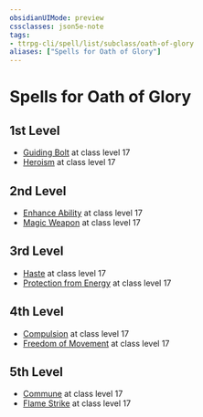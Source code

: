 ```yaml
---
obsidianUIMode: preview
cssclasses: json5e-note
tags:
- ttrpg-cli/spell/list/subclass/oath-of-glory
aliases: ["Spells for Oath of Glory"]
---
```

# Spells for Oath of Glory

## 1st Level

- [Guiding Bolt](3-Mechanics/CLI/spells/guiding-bolt.md "PHB") at class level 17
- [Heroism](3-Mechanics/CLI/spells/heroism.md "PHB") at class level 17

## 2nd Level

- [Enhance Ability](3-Mechanics/CLI/spells/enhance-ability.md "PHB") at class level 17
- [Magic Weapon](3-Mechanics/CLI/spells/magic-weapon.md "PHB") at class level 17

## 3rd Level

- [Haste](3-Mechanics/CLI/spells/haste.md "PHB") at class level 17
- [Protection from Energy](3-Mechanics/CLI/spells/protection-from-energy.md "PHB") at class level 17

## 4th Level

- [Compulsion](3-Mechanics/CLI/spells/compulsion.md "PHB") at class level 17
- [Freedom of Movement](3-Mechanics/CLI/spells/freedom-of-movement.md "PHB") at class level 17

## 5th Level

- [Commune](3-Mechanics/CLI/spells/commune.md "PHB") at class level 17
- [Flame Strike](3-Mechanics/CLI/spells/flame-strike.md "PHB") at class level 17